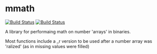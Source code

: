 # mmath

[![Build Status](https://jenkins.dataloop.io/job/mmath/badge/icon&.png)](https://jenkins.dataloop.io/job/mmath/)
[![Build Status](https://jenkins.dataloop.io/buildStatus/icon?job=mmath&.png)](https://jenkins.dataloop.io/job/mmath/)

A library for performaing math on number 'arrays' in binaries.

Most functions include  a _r version to be used after a number array was 'ralized' (as in missing values were filled)
